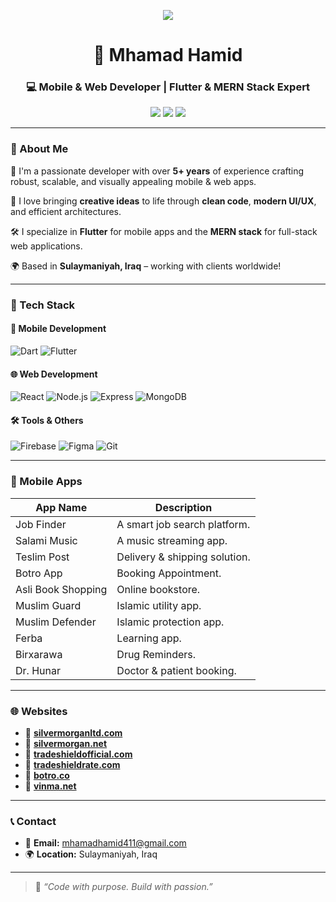 <!-- Typing animation -->
<p align="center">
  <img src="https://readme-typing-svg.demolab.com/?lines=Hi,+I'm+Mhamad+Hamid;Mobile+%26+Web+Developer;Flutter+%26+MERN+Stack+Expert;&center=true&size=24">
</p>

<h1 align="center">🚀 Mhamad Hamid</h1>
<h3 align="center">💻 Mobile & Web Developer | Flutter & MERN Stack Expert</h3>

<p align="center">
  <a href="mailto:mhamadhamid411@gmail.com"><img src="https://img.shields.io/badge/email-D14836?style=for-the-badge&logo=gmail&logoColor=white"/></a>
  <a href="https://www.linkedin.com/in/mhamad-hamid-89a9aa1b9/?originalSubdomain=iq"><img src="https://img.shields.io/badge/LinkedIn-0077B5?style=for-the-badge&logo=linkedin&logoColor=white"/></a>
  <a href=""><img src="https://img.shields.io/badge/Portfolio-Visit-%230077B5?style=for-the-badge&logo=google-chrome&logoColor=white"/></a>
</p>

---

### 👋 About Me

🎯 I'm a passionate developer with over **5+ years** of experience crafting robust, scalable, and visually appealing mobile & web apps.

💙 I love bringing **creative ideas** to life through **clean code**, **modern UI/UX**, and efficient architectures.

🛠️ I specialize in **Flutter** for mobile apps and the **MERN stack** for full-stack web applications.

🌍 Based in **Sulaymaniyah, Iraq** – working with clients worldwide!

---

### 🧰 Tech Stack

#### 📱 Mobile Development
![Dart](https://img.shields.io/badge/Dart-0175C2?style=flat-square&logo=dart&logoColor=white)
![Flutter](https://img.shields.io/badge/Flutter-02569B?style=flat-square&logo=flutter&logoColor=white)

#### 🌐 Web Development
![React](https://img.shields.io/badge/React-61DAFB?style=flat-square&logo=react&logoColor=black)
![Node.js](https://img.shields.io/badge/Node.js-339933?style=flat-square&logo=nodedotjs&logoColor=white)
![Express](https://img.shields.io/badge/Express.js-000000?style=flat-square&logo=express&logoColor=white)
![MongoDB](https://img.shields.io/badge/MongoDB-47A248?style=flat-square&logo=mongodb&logoColor=white)

#### 🛠️ Tools & Others
![Firebase](https://img.shields.io/badge/Firebase-FFCA28?style=flat-square&logo=firebase&logoColor=black)
![Figma](https://img.shields.io/badge/Figma-F24E1E?style=flat-square&logo=figma&logoColor=white)
![Git](https://img.shields.io/badge/Git-F05032?style=flat-square&logo=git&logoColor=white)

---

### 📱 Mobile Apps

| App Name            | Description |
|---------------------|-------------|
| Job Finder          | A smart job search platform. |
| Salami Music        | A music streaming app. |
| Teslim Post         | Delivery & shipping solution. |
| Botro App           | Booking Appointment. |
| Asli Book Shopping  | Online bookstore. |
| Muslim Guard        | Islamic utility app. |
| Muslim Defender     | Islamic protection app. |
| Ferba               | Learning app. |
| Birxarawa           | Drug Reminders. |
| Dr. Hunar           | Doctor & patient booking. |

---

### 🌐 Websites

- 🔗 [**silvermorganltd.com**](https://www.silvermorganltd.com/)
- 🔗 [**silvermorgan.net**](https://www.silvermorgan.net/)
- 🔗 [**tradeshieldofficial.com**](https://www.tradeshieldofficial.com/en/)
- 🔗 [**tradeshieldrate.com**](https://tradeshieldrate.com/)
- 🔗 [**botro.co**](https://botro.co/)
- 🔗 [**vinma.net**](https://vinma.net/)

---

### 📞 Contact

- 📧 **Email:** mhamadhamid411@gmail.com  
- 🌍 **Location:** Sulaymaniyah, Iraq

---

> 💬 *“Code with purpose. Build with passion.”*

